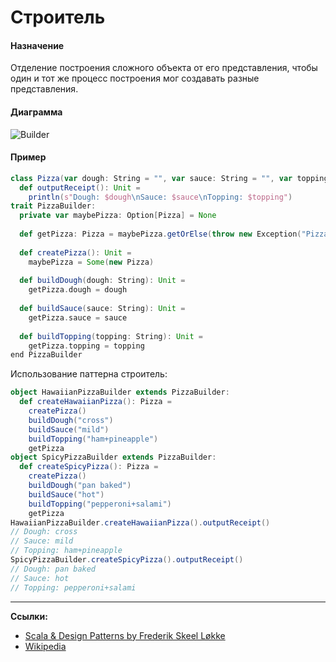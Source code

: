 # Строитель

#### Назначение

Отделение построения сложного объекта от его представления, 
чтобы один и тот же процесс построения мог создавать разные представления.

#### Диаграмма

![Builder](https://upload.wikimedia.org/wikipedia/ru/2/28/Builder.gif)

#### Пример

```scala
class Pizza(var dough: String = "", var sauce: String = "", var topping: String = ""):
  def outputReceipt(): Unit =
    println(s"Dough: $dough\nSauce: $sauce\nTopping: $topping")
trait PizzaBuilder:
  private var maybePizza: Option[Pizza] = None
  
  def getPizza: Pizza = maybePizza.getOrElse(throw new Exception("Pizza has not been created yet"))
  
  def createPizza(): Unit =
    maybePizza = Some(new Pizza)
    
  def buildDough(dough: String): Unit =
    getPizza.dough = dough
    
  def buildSauce(sauce: String): Unit =
    getPizza.sauce = sauce
    
  def buildTopping(topping: String): Unit =
    getPizza.topping = topping
end PizzaBuilder
```

Использование паттерна строитель:

```scala
object HawaiianPizzaBuilder extends PizzaBuilder:
  def createHawaiianPizza(): Pizza =
    createPizza()
    buildDough("cross")
    buildSauce("mild")
    buildTopping("ham+pineapple")
    getPizza
object SpicyPizzaBuilder extends PizzaBuilder:
  def createSpicyPizza(): Pizza =
    createPizza()
    buildDough("pan baked")
    buildSauce("hot")
    buildTopping("pepperoni+salami")
    getPizza
HawaiianPizzaBuilder.createHawaiianPizza().outputReceipt()
// Dough: cross
// Sauce: mild
// Topping: ham+pineapple
SpicyPizzaBuilder.createSpicyPizza().outputReceipt()
// Dough: pan baked
// Sauce: hot
// Topping: pepperoni+salami
```


---

**Ссылки:**

- [Scala & Design Patterns by Frederik Skeel Løkke](https://www.scala-lang.org/old/sites/default/files/FrederikThesis.pdf)
- [Wikipedia](https://ru.wikipedia.org/wiki/%D0%A1%D1%82%D1%80%D0%BE%D0%B8%D1%82%D0%B5%D0%BB%D1%8C_(%D1%88%D0%B0%D0%B1%D0%BB%D0%BE%D0%BD_%D0%BF%D1%80%D0%BE%D0%B5%D0%BA%D1%82%D0%B8%D1%80%D0%BE%D0%B2%D0%B0%D0%BD%D0%B8%D1%8F))
